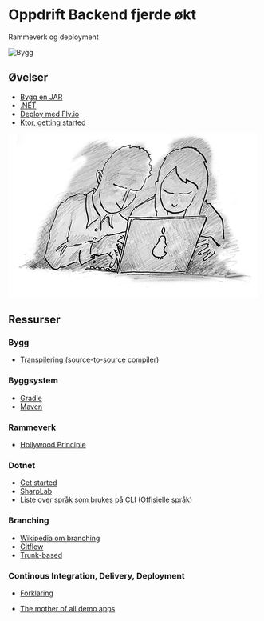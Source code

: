 # Oppdrift Backend fjerde økt

Rammeverk og deployment

![Bygg](../img/ingeniør.png)

## Øvelser

- [Bygg en JAR](./jar.md)
- [.NET](./dotnet/README.md)
- [Deploy med Fly.io](./deploy-fly.md)
- [Ktor, getting started](https://ktor.io/docs/intellij-idea.html)

![Parprogrammering anbefales](../img/Parprogrammering.png)

## Ressurser

### Bygg

- [Transpilering (source-to-source compiler)](https://en.wikipedia.org/wiki/Source-to-source_compiler)

### Byggsystem

- [Gradle](https://gradle.org/)
- [Maven](https://maven.apache.org/)

### Rammeverk

- [Hollywood Principle](https://principles.dev/p/hollywood-principle/)

### Dotnet

- [Get started](https://dotnet.microsoft.com/en-us/learn)
- [SharpLab](https://sharplab.io)
- [Liste over språk som brukes på CLI](https://en.wikipedia.org/wiki/List_of_CLI_languages) ([Offisielle språk](https://dotnet.microsoft.com/en-us/languages))

### Branching

- [Wikipedia om branching](https://en.wikipedia.org/wiki/Branching_(version_control))
- [Gitflow](https://www.atlassian.com/continuous-delivery/continuous-integration/trunk-based-development)
- [Trunk-based](https://www.atlassian.com/agile/software-development/branching)

### Continous Integration, Delivery, Deployment

- [Forklaring](https://www.atlassian.com/continuous-delivery/principles/continuous-integration-vs-delivery-vs-deployment)

- [The mother of all demo apps](https://codebase.show/projects/realworld)

